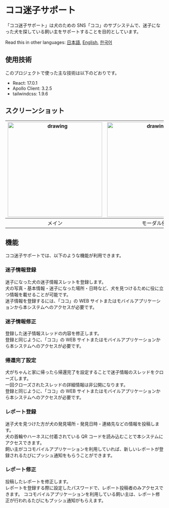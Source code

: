 # ココ迷子サポート

「ココ迷子サポート」は犬のための SNS「ココ」のサブシステムで、迷子になった犬を探している飼い主をサポートすることを目的としています。

Read this in other languages: [日本語](./README.md), [English](./README.en.md), [한국어](./README.ko.md)

## 使用技術

このプロジェクトで使った主な技術は以下のどおりです。

- React: 17.0.1
- Apollo Client: 3.2.5
- tailwindcss: 1.9.6

## スクリーンショット

| <img src="https://coco-for-dogs.s3-ap-northeast-1.amazonaws.com/readme/support_main.png" alt="drawing" width="300"/> | <img src="https://coco-for-dogs.s3-ap-northeast-1.amazonaws.com/readme/support_modal.png" alt="drawing" width="300"/> |
| :------------------------------------------------------------------------------------------------------------------: | :-------------------------------------------------------------------------------------------------------------------: |
|                                                        メイン                                                        |                                                      モーダル例                                                       |

## 機能

ココ迷子サポートでは、以下のような機能が利用できます。

### 迷子情報登録

迷子になった犬の迷子情報スレットを登録します。\
犬の写真・基本情報・迷子になった場所・日時など、犬を見つけるために役に立つ情報を載せることが可能です。\
迷子情報を登録するには、「ココ」の WEB サイトまたはモバイルアプリケーションから本システムへのアクセスが必要です。

### 迷子情報修正

登録した迷子情報スレッドの内容を修正します。\
登録と同じように、「ココ」の WEB サイトまたはモバイルアプリケーションから本システムへのアクセスが必要です。

### 帰還完了設定

犬がちゃんと家に帰ったら帰還完了を設定することで迷子情報のスレッドをクローズします。\
一回クローズされたスレッドの詳細情報は非公開になります。\
登録と同じように、「ココ」の WEB サイトまたはモバイルアプリケーションから本システムへのアクセスが必要です。

### レポート登録

迷子犬を見つけた方が犬の発見場所・発見日時・連絡先などの情報を投稿します。\
犬の首輪やハーネスに付着されている QR コードを読み込むことで本システムにアクセスできます。\
飼い主がココモバイルアプリケーションを利用していれば、新しいレポートが登録されるたびにプッシュ通知をもらうことができます。

### レポート修正

投稿したレポートを修正します。\
レポートを登録する際に設定したパスワードで、レポート投稿者のみアクセスできます。
ココモバイルアプリケーションを利用している飼い主は、レポート修正が行われるたびにもプッシュ通知がもらえます。
